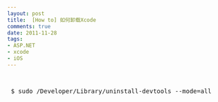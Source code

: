 ```yaml
---
layout: post
title:  [How to] 如何卸载Xcode
comments: true
date: 2011-11-28
tags:
- ASP.NET
- xcode
- iOS
---
```


<p> </p>
<pre> $ sudo /Developer/Library/uninstall-devtools --mode=all</pre>
<p> </p>				
